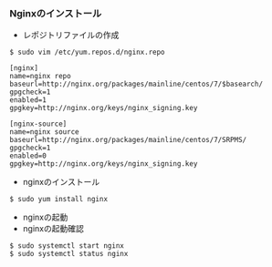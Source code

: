 ### Nginxのインストール

* レポジトリファイルの作成

```
$ sudo vim /etc/yum.repos.d/nginx.repo
```

```
[nginx]
name=nginx repo
baseurl=http://nginx.org/packages/mainline/centos/7/$basearch/
gpgcheck=1
enabled=1
gpgkey=http://nginx.org/keys/nginx_signing.key

[nginx-source]
name=nginx source
baseurl=http://nginx.org/packages/mainline/centos/7/SRPMS/
gpgcheck=1
enabled=0
gpgkey=http://nginx.org/keys/nginx_signing.key
```

* nginxのインストール

```
$ sudo yum install nginx
```

* nginxの起動
* nginxの起動確認

```
$ sudo systemctl start nginx
$ sudo systemctl status nginx
```
